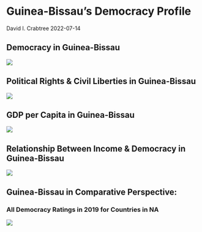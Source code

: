 Guinea-Bissau’s Democracy Profile
================
David I. Crabtree
2022-07-14

## Democracy in Guinea-Bissau

![](C:\Users\David\Desktop\PROGRA~1\FILESA~1\DEMOCR~1\reports\GUINEA~1/figure-gfm/Demscore-1.png)<!-- -->

## Political Rights & Civil Liberties in Guinea-Bissau

![](C:\Users\David\Desktop\PROGRA~1\FILESA~1\DEMOCR~1\reports\GUINEA~1/figure-gfm/Political%20Rights%20&%20Civil%20Libs-1.png)<!-- -->

## GDP per Capita in Guinea-Bissau

![](C:\Users\David\Desktop\PROGRA~1\FILESA~1\DEMOCR~1\reports\GUINEA~1/figure-gfm/GDP%20per%20Capita-1.png)<!-- -->

## Relationship Between Income & Democracy in Guinea-Bissau

![](C:\Users\David\Desktop\PROGRA~1\FILESA~1\DEMOCR~1\reports\GUINEA~1/figure-gfm/Income%20&%20Dem-1.png)<!-- -->

## Guinea-Bissau in Comparative Perspective:

### All Democracy Ratings in 2019 for Countries in NA

![](C:\Users\David\Desktop\PROGRA~1\FILESA~1\DEMOCR~1\reports\GUINEA~1/figure-gfm/Democracy%20in%20Comparative%20Perspective-1.png)<!-- -->
